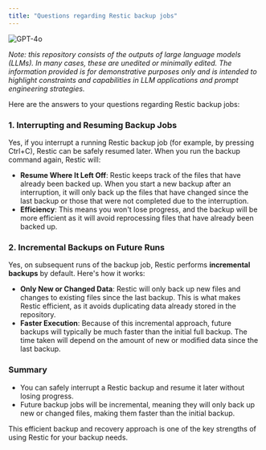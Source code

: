```yaml
---
title: "Questions regarding Restic backup jobs"
---
```

![GPT-4o](https://img.shields.io/badge/GPT--4o-3333FF?style=for-the-badge&logo=openai&logoColor=white)



*Note: this repository consists of the outputs of large language models (LLMs). In many cases, these are unedited or minimally edited. The information provided is for demonstrative purposes only and is intended to highlight constraints and capabilities in LLM applications and prompt engineering strategies.*


Here are the answers to your questions regarding Restic backup jobs:

### 1. Interrupting and Resuming Backup Jobs
Yes, if you interrupt a running Restic backup job (for example, by pressing Ctrl+C), Restic can be safely resumed later. When you run the backup command again, Restic will:

- **Resume Where It Left Off**: Restic keeps track of the files that have already been backed up. When you start a new backup after an interruption, it will only back up the files that have changed since the last backup or those that were not completed due to the interruption.
- **Efficiency**: This means you won't lose progress, and the backup will be more efficient as it will avoid reprocessing files that have already been backed up.

### 2. Incremental Backups on Future Runs
Yes, on subsequent runs of the backup job, Restic performs **incremental backups** by default. Here's how it works:

- **Only New or Changed Data**: Restic will only back up new files and changes to existing files since the last backup. This is what makes Restic efficient, as it avoids duplicating data already stored in the repository.
- **Faster Execution**: Because of this incremental approach, future backups will typically be much faster than the initial full backup. The time taken will depend on the amount of new or modified data since the last backup.

### Summary
- You can safely interrupt a Restic backup and resume it later without losing progress.
- Future backup jobs will be incremental, meaning they will only back up new or changed files, making them faster than the initial backup. 

This efficient backup and recovery approach is one of the key strengths of using Restic for your backup needs.